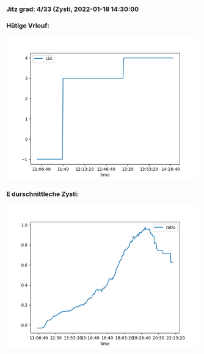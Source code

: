 ### Jitz grad: 4/33 (Zysti, 2022-01-18 14:30:00

### Hütige Vrlouf:
![Graph](Today.png)

### E durschnittleche Zysti:
![Graph](Zysti.png)